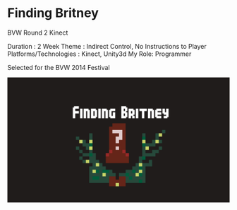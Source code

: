 Finding Britney
===========
BVW Round 2
Kinect
 
Duration : 2 Week
Theme : Indirect Control, No Instructions to Player
Platforms/Technologies : Kinect, Unity3d
My Role: Programmer
 
Selected for the BVW 2014 Festival

![alt tag](https://raw.githubusercontent.com/charmjunewonder/BVW-Round-2/master/Assets/loading%20picture.jpg)
